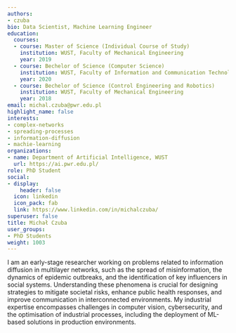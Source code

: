 ```yaml
---
authors:
- czuba
bio: Data Scientist, Machine Learning Engineer
education:
  courses:
  - course: Master of Science (Individual Course of Study)
    institution: WUST, Faculty of Mechanical Engineering
    year: 2019
  - course: Bechelor of Science (Computer Science)
    institution: WUST, Faculty of Information and Communication Technology
    year: 2020
  - course: Bechelor of Science (Control Engineering and Robotics)
    institution: WUST, Faculty of Mechanical Engineering
    year: 2018
email: michal.czuba@pwr.edu.pl
highlight_name: false
interests:
- complex-networks
- spreading-processes
- information-diffusion
- machie-learning
organizations:
- name: Department of Artificial Intelligence, WUST
  url: https://ai.pwr.edu.pl/
role: PhD Student
social:
- display:
    header: false
  icon: linkedin
  icon_pack: fab
  link: https://www.linkedin.com/in/michalczuba/
superuser: false
title: Michał Czuba
user_groups:
- PhD Students
weight: 1003
---
```

I am an early-stage researcher working on problems related to information diffusion in multilayer networks, such as the spread of misinformation, the dynamics of epidemic outbreaks, and the identification of key influencers in social systems. Understanding these phenomena is crucial for designing strategies to mitigate societal risks, enhance public health responses, and improve communication in interconnected environments. My industrial expertise encompasses challenges in computer vision, cybersecurity, and the optimisation of industrial processes, including the deployment of ML-based solutions in production environments.
